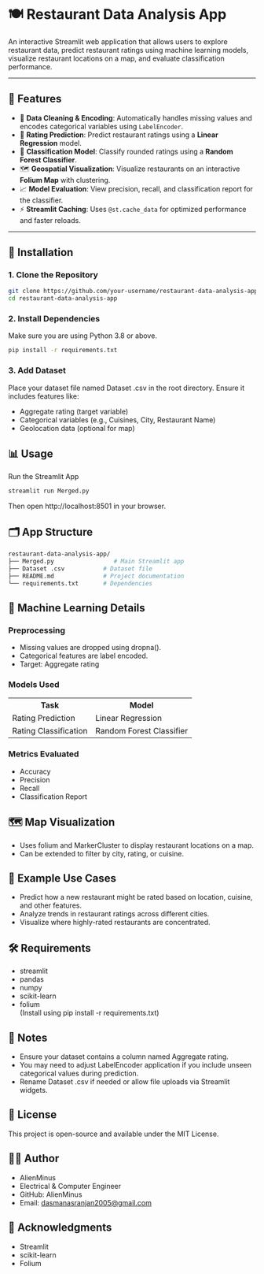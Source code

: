 # 🍽️ Restaurant Data Analysis App

An interactive Streamlit web application that allows users to explore restaurant data, predict restaurant ratings using machine learning models, visualize restaurant locations on a map, and evaluate classification performance.

---

## 📌 Features

- 🧹 **Data Cleaning & Encoding**: Automatically handles missing values and encodes categorical variables using `LabelEncoder`.
- 🔮 **Rating Prediction**: Predict restaurant ratings using a **Linear Regression** model.
- 🧠 **Classification Model**: Classify rounded ratings using a **Random Forest Classifier**.
- 🗺️ **Geospatial Visualization**: Visualize restaurants on an interactive **Folium Map** with clustering.
- 📈 **Model Evaluation**: View precision, recall, and classification report for the classifier.
- ⚡ **Streamlit Caching**: Uses `@st.cache_data` for optimized performance and faster reloads.

---

## 🚀 Installation

### 1. Clone the Repository

```bash
git clone https://github.com/your-username/restaurant-data-analysis-app.git
cd restaurant-data-analysis-app
```

### 2. Install Dependencies
Make sure you are using Python 3.8 or above.

```bash
pip install -r requirements.txt
```

### 3. Add Dataset
Place your dataset file named Dataset .csv in the root directory. Ensure it includes features like:
- Aggregate rating (target variable)
- Categorical variables (e.g., Cuisines, City, Restaurant Name)
- Geolocation data (optional for map)

## 📊 Usage
Run the Streamlit App
```bash
streamlit run Merged.py
```
Then open http://localhost:8501 in your browser.

## 🗂️ App Structure
```bash
restaurant-data-analysis-app/
├── Merged.py                 # Main Streamlit app
├── Dataset .csv           # Dataset file
├── README.md              # Project documentation
└── requirements.txt       # Dependencies
```

## 🧠 Machine Learning Details
### Preprocessing
- Missing values are dropped using dropna().
- Categorical features are label encoded.
- Target: Aggregate rating

### Models Used
<table>
<tr>
<th>Task</th>
<th>Model</th>
</tr>
<tr>
<td>Rating Prediction</td>
<td>Linear Regression</td>
</tr>
<tr>
<td>Rating Classification</td>
<td>Random Forest Classifier</td>
</tr>
</table>
	
### Metrics Evaluated
- Accuracy
- Precision
- Recall
- Classification Report

## 🗺️ Map Visualization
- Uses folium and MarkerCluster to display restaurant locations on a map.
- Can be extended to filter by city, rating, or cuisine.

## 🧪 Example Use Cases
- Predict how a new restaurant might be rated based on location, cuisine, and other features.
- Analyze trends in restaurant ratings across different cities.
- Visualize where highly-rated restaurants are concentrated.

## 🛠️ Requirements
- streamlit
- pandas
- numpy
- scikit-learn
- folium
<br/> (Install using pip install -r requirements.txt)

## 📌 Notes
- Ensure your dataset contains a column named Aggregate rating.
- You may need to adjust LabelEncoder application if you include unseen categorical values during prediction.
- Rename Dataset .csv if needed or allow file uploads via Streamlit widgets.

## 📄 License
This project is open-source and available under the MIT License.

## 👨‍💻 Author
- AlienMinus
- Electrical & Computer Engineer
- GitHub: AlienMinus
- Email: dasmanasranjan2005@gmail.com

## 🌟 Acknowledgments
- Streamlit
- scikit-learn
- Folium





